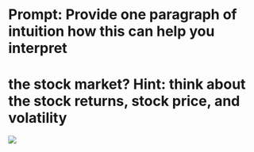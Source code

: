# Prompt: Provide one paragraph of intuition how this can help you interpret
# the stock market? Hint: think about the stock returns, stock price, and volatility

![](https://ibb.co/Dp3J1pz)

